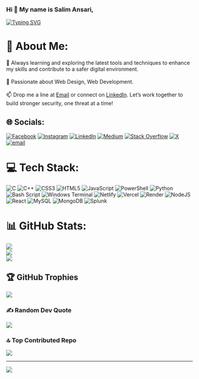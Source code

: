 ### Hi 👋 My name is Salim Ansari,
[![Typing SVG](https://readme-typing-svg.demolab.com?font=Fira+Code&pause=1000&color=25FF00&vCenter=true&random=false&width=435&lines=A+Web+Developer)](https://git.io/typing-svg)
<!--
Here are some ideas to get you started:
-->
# 💫 About Me:
🌱 Always learning and exploring the latest tools and techniques to enhance my skills and contribute to a safer digital environment.<br><br>💬 Passionate about Web Design, Web Development.<br><br>
📫 Drop me a line at [Email](mailto:salimansari7644@gmail.com) or connect on [LinkedIn](https://www.linkedin.com/in/imsalimansari/). Let’s work together to build stronger security, one threat at a time!

## 🌐 Socials:
[![Facebook](https://img.shields.io/badge/Facebook-%231877F2.svg?logo=Facebook&logoColor=white)](https://facebook.com/Iamsalimansari) [![Instagram](https://img.shields.io/badge/Instagram-%23E4405F.svg?logo=Instagram&logoColor=white)](https://instagram.com/imsalimansari) [![LinkedIn](https://img.shields.io/badge/LinkedIn-%230077B5.svg?logo=linkedin&logoColor=white)](https://linkedin.com/in/imsalimansari) [![Medium](https://img.shields.io/badge/Medium-12100E?logo=medium&logoColor=white)](https://medium.com/@imsalimansari) [![Stack Overflow](https://img.shields.io/badge/-Stackoverflow-FE7A16?logo=stack-overflow&logoColor=white)](https://stackoverflow.com/users/22051381) [![X](https://img.shields.io/badge/X-black.svg?logo=X&logoColor=white)](https://x.com/imsalimansari) [![email](https://img.shields.io/badge/Email-D14836?logo=gmail&logoColor=white)](mailto:salimansari7644@gmail.com) 

# 💻 Tech Stack:
![C](https://img.shields.io/badge/c-%2300599C.svg?style=for-the-badge&logo=c&logoColor=white) ![C++](https://img.shields.io/badge/c++-%2300599C.svg?style=for-the-badge&logo=c%2B%2B&logoColor=white) ![CSS3](https://img.shields.io/badge/css3-%231572B6.svg?style=for-the-badge&logo=css3&logoColor=white) ![HTML5](https://img.shields.io/badge/html5-%23E34F26.svg?style=for-the-badge&logo=html5&logoColor=white) ![JavaScript](https://img.shields.io/badge/javascript-%23323330.svg?style=for-the-badge&logo=javascript&logoColor=%23F7DF1E) ![PowerShell](https://img.shields.io/badge/PowerShell-%235391FE.svg?style=for-the-badge&logo=powershell&logoColor=white) ![Python](https://img.shields.io/badge/python-3670A0?style=for-the-badge&logo=python&logoColor=ffdd54) ![Bash Script](https://img.shields.io/badge/bash_script-%23121011.svg?style=for-the-badge&logo=gnu-bash&logoColor=white) ![Windows Terminal](https://img.shields.io/badge/Windows%20Terminal-%234D4D4D.svg?style=for-the-badge&logo=windows-terminal&logoColor=white) ![Netlify](https://img.shields.io/badge/netlify-%23000000.svg?style=for-the-badge&logo=netlify&logoColor=#00C7B7) ![Vercel](https://img.shields.io/badge/vercel-%23000000.svg?style=for-the-badge&logo=vercel&logoColor=white) ![Render](https://img.shields.io/badge/Render-%46E3B7.svg?style=for-the-badge&logo=render&logoColor=white) ![NodeJS](https://img.shields.io/badge/node.js-6DA55F?style=for-the-badge&logo=node.js&logoColor=white) ![React](https://img.shields.io/badge/react-%2320232a.svg?style=for-the-badge&logo=react&logoColor=%2361DAFB) ![MySQL](https://img.shields.io/badge/mysql-4479A1.svg?style=for-the-badge&logo=mysql&logoColor=white) ![MongoDB](https://img.shields.io/badge/MongoDB-%234ea94b.svg?style=for-the-badge&logo=mongodb&logoColor=white) ![Splunk](https://img.shields.io/badge/splunk-%23000000.svg?style=for-the-badge&logo=splunk&logoColor=white)
# 📊 GitHub Stats:
![](https://github-readme-stats.vercel.app/api?username=imsalimansari&theme=dark&hide_border=false&include_all_commits=false&count_private=false)<br/>
![](https://nirzak-streak-stats.vercel.app/?user=imsalimansari&theme=dark&hide_border=false)<br/>
![](https://github-readme-stats.vercel.app/api/top-langs/?username=imsalimansari&theme=dark&hide_border=false&include_all_commits=false&count_private=false&layout=compact)

## 🏆 GitHub Trophies
![](https://github-profile-trophy.vercel.app/?username=imsalimansari&theme=radical&no-frame=false&no-bg=true&margin-w=4)

### ✍️ Random Dev Quote
![](https://quotes-github-readme.vercel.app/api?type=horizontal&theme=radical)

### 🔝 Top Contributed Repo
![](https://github-contributor-stats.vercel.app/api?username=imsalimansari&limit=5&theme=dark&combine_all_yearly_contributions=true)

---
[![](https://visitcount.itsvg.in/api?id=imsalimansari&icon=0&color=0)](https://visitcount.itsvg.in)

<!-- Proudly created with GPRM ( https://gprm.itsvg.in ) -->
